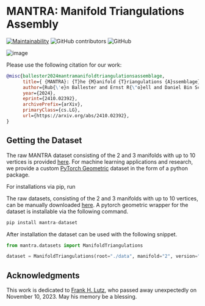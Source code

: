 # MANTRA: Manifold Triangulations Assembly

[![Maintainability](https://api.codeclimate.com/v1/badges/82f86d7e2f0aae342055/maintainability)](https://codeclimate.com/github/aidos-lab/MANTRA/maintainability) ![GitHub contributors](https://img.shields.io/github/contributors/aidos-lab/MANTRA) ![GitHub](https://img.shields.io/github/license/aidos-lab/MANTRA) 

![image](_static/manifold_triangulation_orbit.gif)

Please use the following citation for our work:

```bibtex
@misc{ballester2024mantramanifoldtriangulationsassemblage,
      title={ {MANTRA}: {T}he {M}anifold {T}riangulations {A}ssemblage}, 
      author={Rub{\'e}n Ballester and Ernst R{\"o}ell and Daniel Bin Schmid and Mathieu Alain and Sergio Escalera and Carles Casacuberta and Bastian Rieck},
      year={2024},
      eprint={2410.02392},
      archivePrefix={arXiv},
      primaryClass={cs.LG},
      url={https://arxiv.org/abs/2410.02392}, 
}
```

## Getting the Dataset

The raw MANTRA dataset consisting of the $2$ and $3$ manifolds with up to $10$ vertices 
is provided [here](https://github.com/aidos-lab/mantra/releases/latest). 
For machine learning applications and research, we provide a custom [PyTorch Geometric](https://pytorch-geometric.readthedocs.io/en/stable/) dataset in the form of a python package. 

For installations via pip, run  

The raw datasets, consisting of the 2 and 3 manifolds with up to 10
vertices, can be manually downloaded 
[here](https://github.com/aidos-lab/mantra/releases/latest). 
A pytorch geometric wrapper for the dataset is installable via the following 
command.

```python
pip install mantra-dataset
```

After installation the dataset can be used with the following snippet.

```python
from mantra.datasets import ManifoldTriangulations

dataset = ManifoldTriangulations(root="./data", manifold="2", version="latest")
```

## Acknowledgments

This work is dedicated to [Frank H. Lutz](https://www3.math.tu-berlin.de/IfM/Nachrufe/Frank_Lutz/stellar/),
who passed away unexpectedly on November 10, 2023. May his memory be
a blessing.
